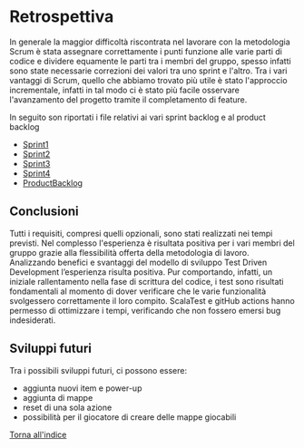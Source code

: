 # Retrospettiva

In generale la maggior difficoltà riscontrata nel lavorare con la metodologia Scrum è stata assegnare correttamente i punti funzione alle varie parti di codice e dividere equamente le parti tra i membri del gruppo, spesso infatti sono state necessarie correzioni dei valori tra uno sprint e l'altro.
Tra i vari vantaggi di Scrum, quello che abbiamo trovato più utile è stato l'approccio incrementale, infatti in tal modo ci è stato più facile osservare l'avanzamento del progetto tramite il completamento di feature.

In seguito son riportati i file relativi ai vari sprint backlog e al product backlog
- [Sprint1](../process/first-sprint.md)
- [Sprint2](../process/second-sprint.md)
- [Sprint3](../process/third-sprint.md)
- [Sprint4](../process/fourth-sprint.md)
- [ProductBacklog](../process/product-backlog.md)

## Conclusioni
Tutti i requisiti, compresi quelli opzionali, sono stati realizzati nei tempi previsti.
Nel complesso l'esperienza è risultata positiva per i vari membri del gruppo grazie alla flessibilità offerta della metodologia di lavoro.
Analizzando benefici e svantaggi del modello di sviluppo Test Driven Development l’esperienza risulta positiva. 
Pur comportando, infatti, un iniziale rallentamento nella fase di scrittura del codice, i test sono risultati fondamentali al momento di dover verificare che le varie funzionalità svolgessero correttamente il loro compito.
ScalaTest e gitHub actions hanno permesso di ottimizzare i tempi, verificando che non fossero emersi bug indesiderati.

## Sviluppi futuri
Tra i possibili sviluppi futuri, ci possono essere:
- aggiunta nuovi item e power-up
- aggiunta di mappe
- reset di una sola azione
- possibilità per il giocatore di creare delle mappe giocabili

[Torna all'indice](../report.md)